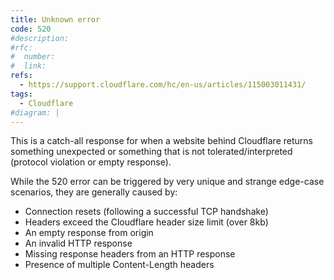 ```yaml
---
title: Unknown error
code: 520
#description:
#rfc:
#  number:
#  link:
refs: 
  - https://support.cloudflare.com/hc/en-us/articles/115003011431/
tags: 
  - Cloudflare
#diagram: |
---
```


This is a catch-all response for when a website behind Cloudflare returns something unexpected or something that is not tolerated/interpreted (protocol violation or empty response).

While the 520 error can be triggered by very unique and strange edge-case scenarios, they are generally caused by:

* Connection resets (following a successful TCP handshake)
* Headers exceed the Cloudflare header size limit (over 8kb)
* An empty response from origin
* An invalid HTTP response
* Missing response headers from an HTTP response
* Presence of multiple Content-Length headers
